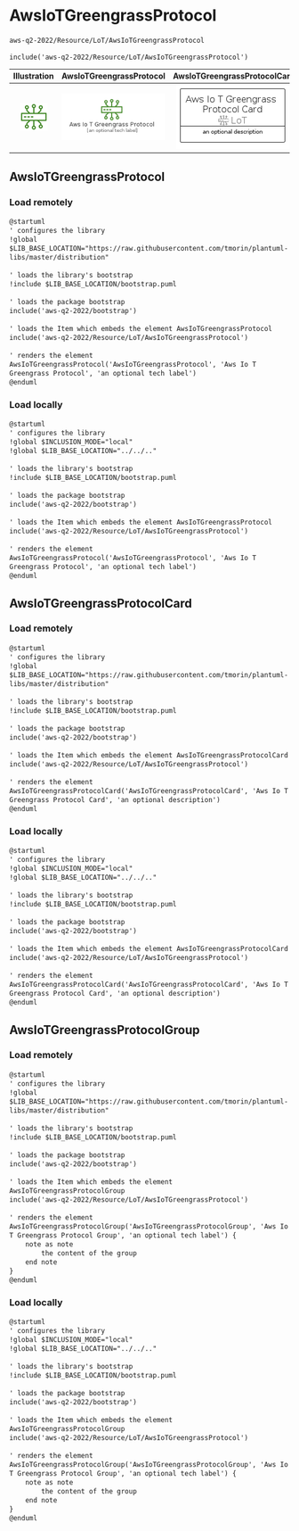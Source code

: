 # AwsIoTGreengrassProtocol


```text
aws-q2-2022/Resource/LoT/AwsIoTGreengrassProtocol
```

```text
include('aws-q2-2022/Resource/LoT/AwsIoTGreengrassProtocol')
```



| Illustration | AwsIoTGreengrassProtocol | AwsIoTGreengrassProtocolCard | AwsIoTGreengrassProtocolGroup |
| :---: | :---: | :---: | :---: |
| ![illustration for Illustration](../../../aws-q2-2022/Resource/LoT/AwsIoTGreengrassProtocol.png) | ![illustration for AwsIoTGreengrassProtocol](../../../aws-q2-2022/Resource/LoT/AwsIoTGreengrassProtocol.Local.png) | ![illustration for AwsIoTGreengrassProtocolCard](../../../aws-q2-2022/Resource/LoT/AwsIoTGreengrassProtocolCard.Local.png) | ![illustration for AwsIoTGreengrassProtocolGroup](../../../aws-q2-2022/Resource/LoT/AwsIoTGreengrassProtocolGroup.Local.png) |




## AwsIoTGreengrassProtocol

### Load remotely
```plantuml
@startuml
' configures the library
!global $LIB_BASE_LOCATION="https://raw.githubusercontent.com/tmorin/plantuml-libs/master/distribution"

' loads the library's bootstrap
!include $LIB_BASE_LOCATION/bootstrap.puml

' loads the package bootstrap
include('aws-q2-2022/bootstrap')

' loads the Item which embeds the element AwsIoTGreengrassProtocol
include('aws-q2-2022/Resource/LoT/AwsIoTGreengrassProtocol')

' renders the element
AwsIoTGreengrassProtocol('AwsIoTGreengrassProtocol', 'Aws Io T Greengrass Protocol', 'an optional tech label')
@enduml
```

### Load locally
```plantuml
@startuml
' configures the library
!global $INCLUSION_MODE="local"
!global $LIB_BASE_LOCATION="../../.."

' loads the library's bootstrap
!include $LIB_BASE_LOCATION/bootstrap.puml

' loads the package bootstrap
include('aws-q2-2022/bootstrap')

' loads the Item which embeds the element AwsIoTGreengrassProtocol
include('aws-q2-2022/Resource/LoT/AwsIoTGreengrassProtocol')

' renders the element
AwsIoTGreengrassProtocol('AwsIoTGreengrassProtocol', 'Aws Io T Greengrass Protocol', 'an optional tech label')
@enduml
```

## AwsIoTGreengrassProtocolCard

### Load remotely
```plantuml
@startuml
' configures the library
!global $LIB_BASE_LOCATION="https://raw.githubusercontent.com/tmorin/plantuml-libs/master/distribution"

' loads the library's bootstrap
!include $LIB_BASE_LOCATION/bootstrap.puml

' loads the package bootstrap
include('aws-q2-2022/bootstrap')

' loads the Item which embeds the element AwsIoTGreengrassProtocolCard
include('aws-q2-2022/Resource/LoT/AwsIoTGreengrassProtocol')

' renders the element
AwsIoTGreengrassProtocolCard('AwsIoTGreengrassProtocolCard', 'Aws Io T Greengrass Protocol Card', 'an optional description')
@enduml
```

### Load locally
```plantuml
@startuml
' configures the library
!global $INCLUSION_MODE="local"
!global $LIB_BASE_LOCATION="../../.."

' loads the library's bootstrap
!include $LIB_BASE_LOCATION/bootstrap.puml

' loads the package bootstrap
include('aws-q2-2022/bootstrap')

' loads the Item which embeds the element AwsIoTGreengrassProtocolCard
include('aws-q2-2022/Resource/LoT/AwsIoTGreengrassProtocol')

' renders the element
AwsIoTGreengrassProtocolCard('AwsIoTGreengrassProtocolCard', 'Aws Io T Greengrass Protocol Card', 'an optional description')
@enduml
```

## AwsIoTGreengrassProtocolGroup

### Load remotely
```plantuml
@startuml
' configures the library
!global $LIB_BASE_LOCATION="https://raw.githubusercontent.com/tmorin/plantuml-libs/master/distribution"

' loads the library's bootstrap
!include $LIB_BASE_LOCATION/bootstrap.puml

' loads the package bootstrap
include('aws-q2-2022/bootstrap')

' loads the Item which embeds the element AwsIoTGreengrassProtocolGroup
include('aws-q2-2022/Resource/LoT/AwsIoTGreengrassProtocol')

' renders the element
AwsIoTGreengrassProtocolGroup('AwsIoTGreengrassProtocolGroup', 'Aws Io T Greengrass Protocol Group', 'an optional tech label') {
    note as note
        the content of the group
    end note
}
@enduml
```

### Load locally
```plantuml
@startuml
' configures the library
!global $INCLUSION_MODE="local"
!global $LIB_BASE_LOCATION="../../.."

' loads the library's bootstrap
!include $LIB_BASE_LOCATION/bootstrap.puml

' loads the package bootstrap
include('aws-q2-2022/bootstrap')

' loads the Item which embeds the element AwsIoTGreengrassProtocolGroup
include('aws-q2-2022/Resource/LoT/AwsIoTGreengrassProtocol')

' renders the element
AwsIoTGreengrassProtocolGroup('AwsIoTGreengrassProtocolGroup', 'Aws Io T Greengrass Protocol Group', 'an optional tech label') {
    note as note
        the content of the group
    end note
}
@enduml
```

